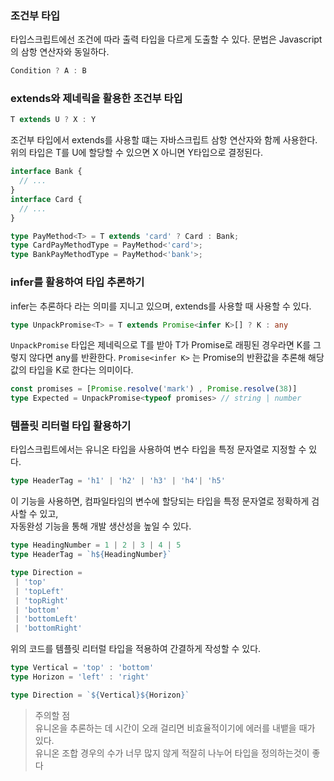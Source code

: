 ### 조건부 타입
타입스크립트에선 조건에 따라 출력 타입을 다르게 도출할 수 있다.
문법은 Javascript의 삼항 연산자와 동일하다.
```ts
Condition ? A : B
```
### extends와 제네릭을 활용한 조건부 타입
```ts
T extends U ? X : Y
```

조건부 타입에서 extends를 사용할 떄는 자바스크립트 삼항 연산자와 함께 사용한다.
위의 타입은 T를 U에 할당할 수 있으면 X 아니면 Y타입으로 결정된다.

```ts
interface Bank {
  // ...
}
interface Card {
  // ...
}

type PayMethod<T> = T extends 'card' ? Card : Bank;
type CardPayMethodType = PayMethod<'card'>;
type BankPayMethodType = PayMethod<'bank'>;
```

### infer를 활용하여 타입 추론하기

infer는 추론하다 라는 의미를 지니고 있으며, extends를 사용할 때 사용할 수 있다.

```ts
type UnpackPromise<T> = T extends Promise<infer K>[] ? K : any
```
`UnpackPromise` 타입은 제네릭으로 T를 받아 T가 Promise로 래핑된 경우라면 K를 그렇지 않다면 any를 반환한다.
`Promise<infer K>` 는 Promise의 반환값을 추론해 해당 값의 타입을 K로 한다는 의미이다.
```ts
const promises = [Promise.resolve('mark') , Promise.resolve(38)]
type Expected = UnpackPromise<typeof promises> // string | number
```

### 템플릿 리터럴 타입 활용하기

타입스크립트에서는 유니온 타입을 사용하여 변수 타입을 특정 문자열로 지정할 수 있다.

```ts
type HeaderTag = 'h1' | 'h2' | 'h3' | 'h4'| 'h5'
```

이 기능을 사용하면, 컴파일타임의 변수에 할당되는 타입을 특정 문자열로 정확하게 검사할 수 있고,  
자동완성 기능을 통해 개발 생산성을 높일 수 있다.

```ts
type HeadingNumber = 1 | 2 | 3 | 4 | 5 
type HeaderTag = `h${HeadingNumber}`
```

```ts
type Direction = 
 | 'top' 
 | 'topLeft' 
 | 'topRight' 
 | 'bottom' 
 | 'bottomLeft' 
 | 'bottomRight'
```

위의 코드를 템플릿 리터럴 타입을 적용하여 간결하게 작성할 수 있다.
```ts
type Vertical = 'top' : 'bottom'
type Horizon = 'left' : 'right'

type Direction = `${Vertical}${Horizon}`
```

> 주의할 점  
유니온을 추론하는 데 시간이 오래 걸리면 비효율적이기에 에러를 내뱉을 때가 있다.  
유니온 조합 경우의 수가 너무 많지 않게 적잘히 나누어 타입을 정의하는것이 좋다